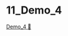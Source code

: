 # 11_Demo_4

[Demo_4 &#128279;](https://alison.com/topic/learn/84258/topic-d-demo-4-operating-systems-configurations)
